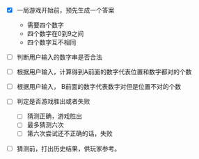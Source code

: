  - [x] 一局游戏开始前，预先生成一个答案
    * 需要四个数字
    * 四个数字在0到9之间
    * 四个数字互不相同
 - [ ] 判断用户输入的数字串是否合法
 - [ ] 根据用户输入，计算得到A前面的数字代表位置和数字都对的个数
 - [ ] 根据用户输入， B前面的数字代表数字对但是位置不对的个数
 - [ ] 判定是否游戏胜出或者失败
    - [ ] 猜测正确，游戏胜出
    - [ ] 最多猜测六次
    - [ ] 第六次尝试还不正确的话，失败
 - [ ] 猜测前，打出历史结果，供玩家参考。
    
